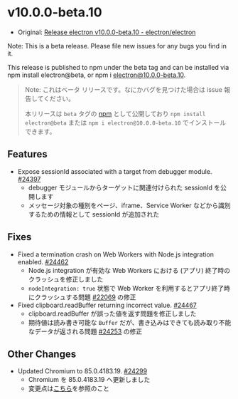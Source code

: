 # v10.0.0-beta.10

- Original: [Release electron v10.0.0-beta.10 - electron/electron](https://github.com/electron/electron/releases/tag/v10.0.0-beta.10)

Note: This is a beta release. Please file new issues for any bugs you find in it.

This release is published to npm under the beta tag and can be installed via npm install electron@beta, or npm i electron@10.0.0-beta.10.

> Note: これはベータ リリースです。なにかバグを見つけた場合は issue 報告してください。
>
> 本リリースは `beta` タグの [npm](https://www.npmjs.com/package/electron) として公開しており `npm install electron@beta` または `npm i electron@10.0.0-beta.10` でインストールできます。

## Features

- Expose sessionId associated with a target from debugger module. [#24397](https://github.com/electron/electron/pull/24397)
  - debugger モジュールからターゲットに関連付けられた sessionId を公開します
  - メッセージ対象の種別をページ、iframe、Service Worker などから識別するための情報として sessionId が追加された

## Fixes

- Fixed a termination crash on Web Workers with Node.js integration enabled. [#24462](https://github.com/electron/electron/pull/24462)
  - Node.js integration が有効な Web Workers における (アプリ) 終了時のクラッシュを修正しました
  - `nodeIntegration: true` 状態で Web Worker を利用するとアプリ終了時にクラッシュする問題 [#22069](https://github.com/electron/electron/issues/22069) の修正
- Fixed clipboard.readBuffer returning incorrect value. [#24467](https://github.com/electron/electron/pull/24467)
  - clipboard.readBuffer が誤った値を返す問題を修正しました
  - 期待値は読み書き可能な `Buffer` だが、書き込みはできても読み取り不能なデータが返される問題 [#24253](https://github.com/electron/electron/issues/24253) の修正

## Other Changes

- Updated Chromium to 85.0.4183.19. [#24299](https://github.com/electron/electron/pull/24299)
  - Chromium を 85.0.4183.19 へ更新しました
  - 変更点は[こちら](https://chromium.googlesource.com/chromium/src/+log/85.0.4181.1..85.0.4183.19?n=10000&pretty=fuller)を参照のこと
